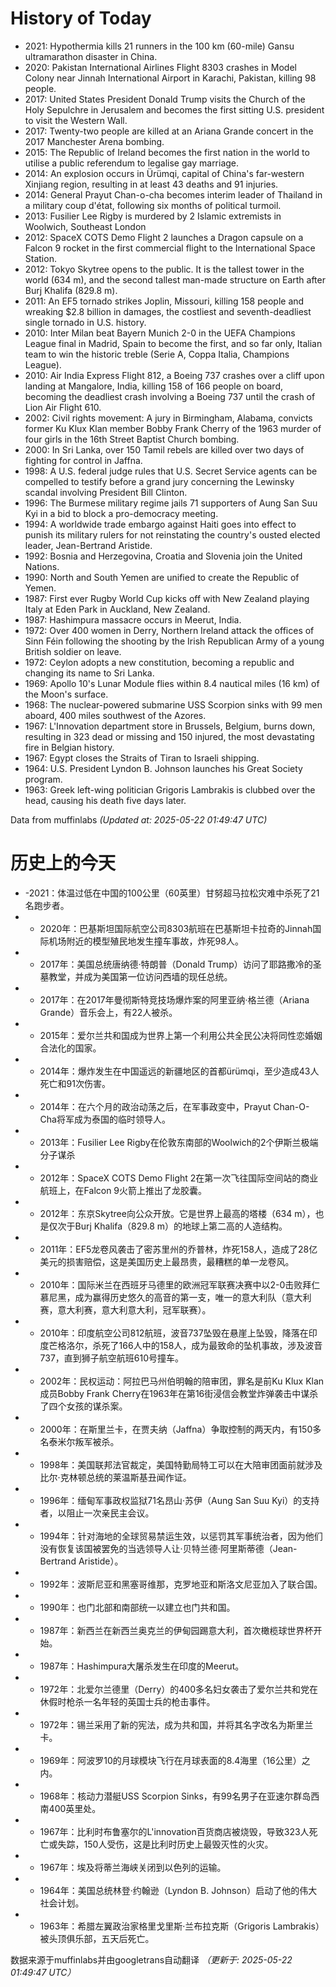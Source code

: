 # History of Today 

- 2021: Hypothermia kills 21 runners in the 100 km (60-mile) Gansu ultramarathon disaster in China.
- 2020: Pakistan International Airlines Flight 8303 crashes in Model Colony near Jinnah International Airport in Karachi, Pakistan, killing 98 people.
- 2017: United States President Donald Trump visits the Church of the Holy Sepulchre in Jerusalem and becomes the first sitting U.S. president to visit the Western Wall.
- 2017: Twenty-two people are killed at an Ariana Grande concert in the 2017 Manchester Arena bombing.
- 2015: The Republic of Ireland becomes the first nation in the world to utilise a public referendum to legalise gay marriage.
- 2014: An explosion occurs in Ürümqi, capital of China's far-western Xinjiang region, resulting in at least 43 deaths and 91 injuries.
- 2014: General Prayut Chan-o-cha becomes interim leader of Thailand in a military coup d'état, following six months of political turmoil.
- 2013: Fusilier Lee Rigby is murdered by 2 Islamic extremists in Woolwich, Southeast London
- 2012: SpaceX COTS Demo Flight 2 launches a Dragon capsule on a Falcon 9 rocket in the first commercial flight to the International Space Station.
- 2012: Tokyo Skytree opens to the public. It is the tallest tower in the world (634 m), and the second tallest man-made structure on Earth after Burj Khalifa (829.8 m).
- 2011: An EF5 tornado strikes Joplin, Missouri, killing 158 people and wreaking $2.8 billion in damages, the costliest and seventh-deadliest single tornado in U.S. history.
- 2010: Inter Milan beat Bayern Munich 2-0 in the UEFA Champions League final in Madrid, Spain to become the first, and so far only, Italian team to win the historic treble (Serie A, Coppa Italia, Champions League).
- 2010: Air India Express Flight 812, a Boeing 737 crashes over a cliff upon landing at Mangalore, India, killing 158 of 166 people on board, becoming the deadliest crash involving a Boeing 737 until the crash of Lion Air Flight 610.
- 2002: Civil rights movement: A jury in Birmingham, Alabama, convicts former Ku Klux Klan member Bobby Frank Cherry of the 1963 murder of four girls in the 16th Street Baptist Church bombing.
- 2000: In Sri Lanka, over 150 Tamil rebels are killed over two days of fighting for control in Jaffna.
- 1998: A U.S. federal judge rules that U.S. Secret Service agents can be compelled to testify before a grand jury concerning the Lewinsky scandal involving President Bill Clinton.
- 1996: The Burmese military regime jails 71 supporters of Aung San Suu Kyi in a bid to block a pro-democracy meeting.
- 1994: A worldwide trade embargo against Haiti goes into effect to punish its military rulers for not reinstating the country's ousted elected leader, Jean-Bertrand Aristide.
- 1992: Bosnia and Herzegovina, Croatia and Slovenia join the United Nations.
- 1990: North and South Yemen are unified to create the Republic of Yemen.
- 1987: First ever Rugby World Cup kicks off with New Zealand playing Italy at Eden Park in Auckland, New Zealand.
- 1987: Hashimpura massacre occurs in Meerut, India.
- 1972: Over 400 women in Derry, Northern Ireland attack the offices of Sinn Féin following the shooting by the Irish Republican Army of a young British soldier on leave.
- 1972: Ceylon adopts a new constitution, becoming a republic and changing its name to Sri Lanka.
- 1969: Apollo 10's Lunar Module flies within 8.4 nautical miles (16 km) of the Moon's surface.
- 1968: The nuclear-powered submarine USS Scorpion sinks with 99 men aboard, 400 miles southwest of the Azores.
- 1967: L'Innovation department store in Brussels, Belgium, burns down, resulting in 323 dead or missing and 150 injured, the most devastating fire in Belgian history.
- 1967: Egypt closes the Straits of Tiran to Israeli shipping.
- 1964: U.S. President Lyndon B. Johnson launches his Great Society program.
- 1963: Greek left-wing politician Grigoris Lambrakis is clubbed over the head, causing his death five days later.

Data from muffinlabs
*(Updated at: 2025-05-22 01:49:47 UTC)*

# 历史上的今天 

- -2021：体温过低在中国的100公里（60英里）甘努超马拉松灾难中杀死了21名跑步者。
- -  2020年：巴基斯坦国际航空公司8303航班在巴基斯坦卡拉奇的Jinnah国际机场附近的模型殖民地发生撞车事故，炸死98人。
- -  2017年：美国总统唐纳德·特朗普（Donald Trump）访问了耶路撒冷的圣墓教堂，并成为美国第一位访问西墙的现任总统。
- -  2017年：在2017年曼彻斯特竞技场爆炸案的阿里亚纳·格兰德（Ariana Grande）音乐会上，有22人被杀。
- -  2015年：爱尔兰共和国成为世界上第一个利用公共全民公决将同性恋婚姻合法化的国家。
- -  2014年：爆炸发生在中国遥远的新疆地区的首都ürümqi，至少造成43人死亡和91次伤害。
- -  2014年：在六个月的政治动荡之后，在军事政变中，Prayut Chan-O-Cha将军成为泰国的临时领导人。
- -  2013年：Fusilier Lee Rigby在伦敦东南部的Woolwich的2个伊斯兰极端分子谋杀
- -  2012年：SpaceX COTS Demo Flight 2在第一次飞往国际空间站的商业航班上，在Falcon 9火箭上推出了龙胶囊。
- -  2012年：东京Skytree向公众开放。它是世界上最高的塔楼（634 m），也是仅次于Burj Khalifa（829.8 m）的地球上第二高的人造结构。
- -  2011年：EF5龙卷风袭击了密苏里州的乔普林，炸死158人，造成了28亿美元的损害赔偿，这是美国历史上最昂贵，最糟糕的单一龙卷风。
- -  2010年：国际米兰在西班牙马德里的欧洲冠军联赛决赛中以2-0击败拜仁慕尼黑，成为赢得历史悠久的高音的第一支，唯一的意大利队（意大利赛，意大利赛，意大利意大利，冠军联赛）。
- -  2010年：印度航空公司812航班，波音737坠毁在悬崖上坠毁，降落在印度芒格洛尔，杀死了166人中的158人，成为最致命的坠机事故，涉及波音737，直到狮子航空航班610号撞车。
- -  2002年：民权运动：阿拉巴马州伯明翰的陪审团，罪名是前Ku Klux Klan成员Bobby Frank Cherry在1963年在第16街浸信会教堂炸弹袭击中谋杀了四个女孩的谋杀案。
- -  2000年：在斯里兰卡，在贾夫纳（Jaffna）争取控制的两天内，有150多名泰米尔叛军被杀。
- -  1998年：美国联邦法官裁定，美国特勤局特工可以在大陪审团面前就涉及比尔·克林顿总统的莱温斯基丑闻作证。
- -  1996年：缅甸军事政权监狱71名昂山·苏伊（Aung San Suu Kyi）的支持者，以阻止一次亲民主会议。
- -  1994年：针对海地的全球贸易禁运生效，以惩罚其军事统治者，因为他们没有恢复该国被罢免的当选领导人让·贝特兰德·阿里斯蒂德（Jean-Bertrand Aristide）。
- -  1992年：波斯尼亚和黑塞哥维那，克罗地亚和斯洛文尼亚加入了联合国。
- -  1990年：也门北部和南部统一以建立也门共和国。
- -  1987年：新西兰在新西兰奥克兰的伊甸园踢意大利，首次橄榄球世界杯开始。
- -  1987年：Hashimpura大屠杀发生在印度的Meerut。
- -  1972年：北爱尔兰德里（Derry）的400多名妇女袭击了爱尔兰共和党在休假时枪杀一名年轻的英国士兵的枪击事件。
- -  1972年：锡兰采用了新的宪法，成为共和国，并将其名字改名为斯里兰卡。
- -  1969年：阿波罗10的月球模块飞行在月球表面的8.4海里（16公里）之内。
- -  1968年：核动力潜艇USS Scorpion Sinks，有99名男子在亚速尔群岛西南400英里处。
- -  1967年：比利时布鲁塞尔的L'innovation百货商店被烧毁，导致323人死亡或失踪，150人受伤，这是比利时历史上最毁灭性的火灾。
- -  1967年：埃及将蒂兰海峡关闭到以色列的运输。
- -  1964年：美国总统林登·约翰逊（Lyndon B. Johnson）启动了他的伟大社会计划。
- -  1963年：希腊左翼政治家格里戈里斯·兰布拉克斯（Grigoris Lambrakis）被头顶俱乐部，五天后死亡。

数据来源于muffinlabs并由googletrans自动翻译
*（更新于: 2025-05-22 01:49:47 UTC）*